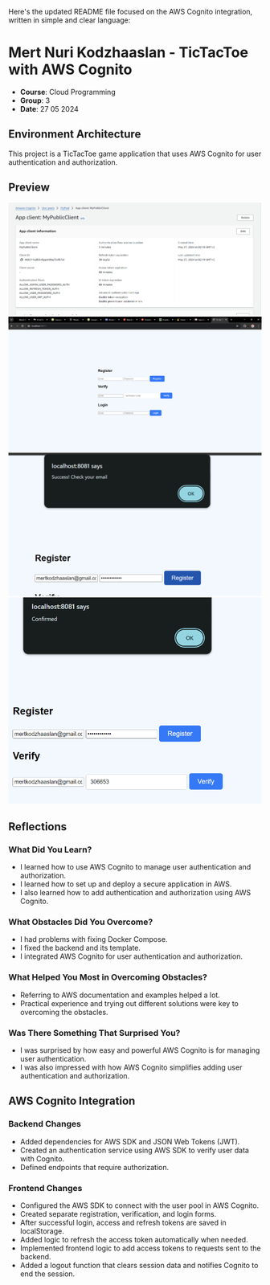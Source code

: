Here's the updated README file focused on the AWS Cognito integration, written in simple and clear language:

# Mert Nuri Kodzhaaslan - TicTacToe with AWS Cognito

- **Course**: Cloud Programming
- **Group**: 3
- **Date**: 27 05 2024

## Environment Architecture

This project is a TicTacToe game application that uses AWS Cognito for user authentication and authorization.

## Preview
![userpool](image.png)
![loginpage](image-1.png)
![register](image-2.png)
![verify](image-3.png)

## Reflections

### What Did You Learn?
- I learned how to use AWS Cognito to manage user authentication and authorization.
- I learned how to set up and deploy a secure application in AWS.
- I also learned how to add authentication and authorization using AWS Cognito.

### What Obstacles Did You Overcome?
- I had problems with fixing Docker Compose.
- I fixed the backend and its template.
- I integrated AWS Cognito for user authentication and authorization.

### What Helped You Most in Overcoming Obstacles?
- Referring to AWS documentation and examples helped a lot.
- Practical experience and trying out different solutions were key to overcoming the obstacles.

### Was There Something That Surprised You?
- I was surprised by how easy and powerful AWS Cognito is for managing user authentication.
- I was also impressed with how AWS Cognito simplifies adding user authentication and authorization.

## AWS Cognito Integration

### Backend Changes
- Added dependencies for AWS SDK and JSON Web Tokens (JWT).
- Created an authentication service using AWS SDK to verify user data with Cognito.
- Defined endpoints that require authorization.

### Frontend Changes
- Configured the AWS SDK to connect with the user pool in AWS Cognito.
- Created separate registration, verification, and login forms.
- After successful login, access and refresh tokens are saved in localStorage.
- Added logic to refresh the access token automatically when needed.
- Implemented frontend logic to add access tokens to requests sent to the backend.
- Added a logout function that clears session data and notifies Cognito to end the session.

